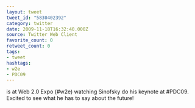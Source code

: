 ```yaml
---
layout: tweet
tweet_id: "5830402392"
category: twitter
date: 2009-11-18T16:32:40.000Z
source: Twitter Web Client
favorite_count: 0
retweet_count: 0
tags:
- tweet
hashtags:
- w2e
- PDC09
---
```


is at Web 2.0 Expo (#w2e) watching Sinofsky do his keynote at #PDC09.  Excited to see what he has to say about the future!
